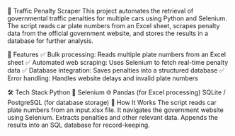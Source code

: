 🚗 Traffic Penalty Scraper
This project automates the retrieval of governmental traffic penalties for multiple cars using Python and Selenium. The script reads car plate numbers from an Excel sheet, scrapes penalty data from the official government website, and stores the results in a database for further analysis.

📌 Features
✅ Bulk processing: Reads multiple plate numbers from an Excel sheet
✅ Automated web scraping: Uses Selenium to fetch real-time penalty data
✅ Database integration: Saves penalties into a structured database
✅ Error handling: Handles website delays and invalid plate numbers

🛠 Tech Stack
Python 🐍
Selenium 🌐
Pandas (for Excel processing)
SQLite / PostgreSQL (for database storage)
📂 How It Works
The script reads car plate numbers from an input.xlsx file.
It navigates the government website using Selenium.
Extracts penalties and other relevant data.
Appends the results into an SQL database for record-keeping.

